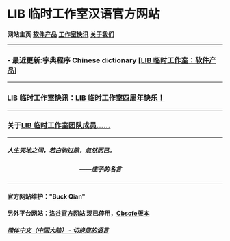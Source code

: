 # LIB 临时工作室汉语官方网站

**网站主页** **[软件产品](Software.md)** **[工作室快讯](News.md)** **[关于我们](About_us.md)** 

------------
### - 最近更新:字典程序 Chinese dictionary [[LIB 临时工作室：软件产品]](Software.md)

------------
### LIB 临时工作室快讯：[LIB 临时工作室四周年快乐！](news/fourth_anniversary_summary.md)

------------
### 关于[LIB 临时工作室团队成员......](About_us.md)

------------

##### 人生天地之间，若白驹过隙，忽然而已。
##### &nbsp;&nbsp;&nbsp;&nbsp;&nbsp;&nbsp;&nbsp;&nbsp;&nbsp;&nbsp;&nbsp;&nbsp;&nbsp;&nbsp;&nbsp;&nbsp;&nbsp;&nbsp;&nbsp;&nbsp;&nbsp;&nbsp;&nbsp;&nbsp;&nbsp;&nbsp;&nbsp;&nbsp;&nbsp;&nbsp;&nbsp;&nbsp;&nbsp;&nbsp;&nbsp;&nbsp;&nbsp;&nbsp;&nbsp;&nbsp;&nbsp;&nbsp;&nbsp;&nbsp;&nbsp;&nbsp;&nbsp;&nbsp;&nbsp;&nbsp;&nbsp;——庄子的名言

------------
#### 官方网站维护："Buck Qian"
#### 另外平台网站：[洛谷官方网站](https://www.luogu.com.cn/paste/6luhnc4t) 现已停用，[Cbscfe版本](../Cbscfe/index.md)

##### [简体中文（中国大陆） - 切换您的语言](../index)
